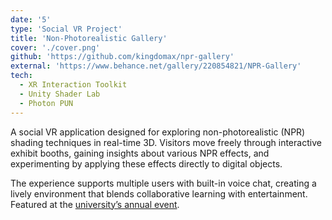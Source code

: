 ```yaml
---
date: '5'
type: 'Social VR Project'
title: 'Non-Photorealistic Gallery'
cover: './cover.png'
github: 'https://github.com/kingdomax/npr-gallery'
external: 'https://www.behance.net/gallery/220854821/NPR-Gallery'
tech:
  - XR Interaction Toolkit
  - Unity Shader Lab
  - Photon PUN
---
```


A social VR application designed for exploring non-photorealistic (NPR) shading techniques in real-time 3D. Visitors move freely through interactive exhibit booths, gaining insights about various NPR effects, and experimenting by applying these effects directly to digital objects.

The experience supports multiple users with built-in voice chat, creating a lively environment that blends collaborative learning with entertainment. Featured at the [university’s annual event](https://www.uni-weimar.de/de/medien/professuren/medieninformatik/vr/teaching/ss-2022/project-non-photorealistic-rendering-for-vr-applications).
